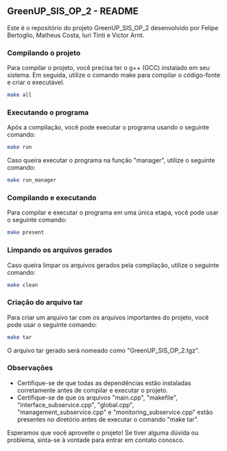 ## GreenUP_SIS_OP_2 - README

Este é o repositório do projeto GreenUP_SIS_OP_2 desenvolvido por Felipe Bertoglio, Matheus Costa, Iuri Tinti e Victor Arnt.

### Compilando o projeto

Para compilar o projeto, você precisa ter o g++ (GCC) instalado em seu sistema. Em seguida, utilize o comando make para compilar o código-fonte e criar o executável.

```bash
make all
```

### Executando o programa

Após a compilação, você pode executar o programa usando o seguinte comando:

```bash
make run
```

Caso queira executar o programa na função "manager", utilize o seguinte comando:

```bash
make run_manager
```

### Compilando e executando

Para compilar e executar o programa em uma única etapa, você pode usar o seguinte comando:

```bash
make present
```

### Limpando os arquivos gerados

Caso queira limpar os arquivos gerados pela compilação, utilize o seguinte comando:

```bash
make clean
```

### Criação do arquivo tar

Para criar um arquivo tar com os arquivos importantes do projeto, você pode usar o seguinte comando:

```bash
make tar
```

O arquivo tar gerado será nomeado como "GreenUP_SIS_OP_2.tgz".

### Observações

- Certifique-se de que todas as dependências estão instaladas corretamente antes de compilar e executar o projeto.
- Certifique-se de que os arquivos "main.cpp", "makefile", "interface_subservice.cpp", "global.cpp", "management_subservice.cpp" e "monitoring_subservice.cpp" estão presentes no diretório antes de executar o comando "make tar".

Esperamos que você aproveite o projeto! Se tiver alguma dúvida ou problema, sinta-se à vontade para entrar em contato conosco.
